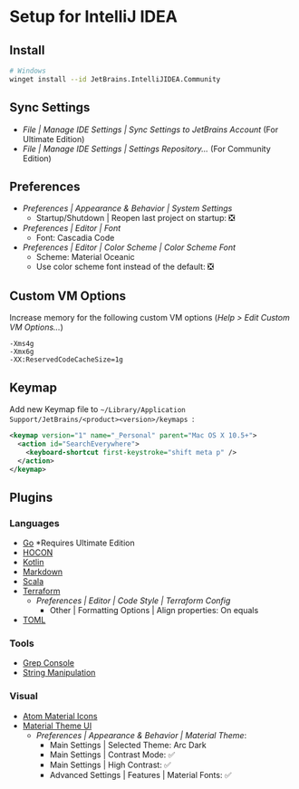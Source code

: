 # Setup for IntelliJ IDEA

## Install
```bash
# Windows
winget install --id JetBrains.IntelliJIDEA.Community
```

## Sync Settings
* *File | Manage IDE Settings | Sync Settings to JetBrains Account* (For Ultimate Edition)
* *File | Manage IDE Settings | Settings Repository...* (For Community Edition) 

## Preferences
* *Preferences | Appearance & Behavior | System Settings*
  * Startup/Shutdown | Reopen last project on startup: ❎
* *Preferences | Editor | Font*
  * Font: Cascadia Code
* *Preferences | Editor | Color Scheme | Color Scheme Font*
  * Scheme: Material Oceanic
  * Use color scheme font instead of the default: ❎

## Custom VM Options
Increase memory for the following custom VM options (*Help > Edit Custom VM Options...*)
```
-Xms4g
-Xmx6g
-XX:ReservedCodeCacheSize=1g
```

## Keymap
Add new Keymap file to `~/Library/Application Support/JetBrains/<product><version>/keymaps
`:

```xml
<keymap version="1" name="_Personal" parent="Mac OS X 10.5+">
  <action id="SearchEverywhere">
    <keyboard-shortcut first-keystroke="shift meta p" />
  </action>
</keymap>
```

## Plugins

### Languages
* [Go](https://plugins.jetbrains.com/plugin/9568-go) *Requires Ultimate Edition
* [HOCON](https://plugins.jetbrains.com/plugin/10481-hocon)
* [Kotlin](https://plugins.jetbrains.com/plugin/6954-kotlin)
* [Markdown](https://plugins.jetbrains.com/plugin/7793-markdown/)
* [Scala](https://plugins.jetbrains.com/plugin/1347-scala)
* [Terraform](https://plugins.jetbrains.com/plugin/7808-hashicorp-terraform--hcl-language-support)
  * *Preferences | Editor | Code Style | Terraform Config*
    * Other | Formatting Options | Align properties: On equals
* [TOML](https://plugins.jetbrains.com/plugin/8195-toml/)

### Tools
* [Grep Console](https://plugins.jetbrains.com/plugin/7125-grep-console)
* [String Manipulation](https://plugins.jetbrains.com/plugin/2162-string-manipulation)

### Visual
* [Atom Material Icons](https://plugins.jetbrains.com/plugin/10044-atom-material-icons)
* [Material Theme UI](https://plugins.jetbrains.com/plugin/8006-material-theme-ui)
  * *Preferences | Appearance & Behavior | Material Theme*:
    * Main Settings | Selected Theme: Arc Dark
    * Main Settings | Contrast Mode: ✅
    * Main Settings | High Contrast: ✅
    * Advanced Settings | Features | Material Fonts: ✅
